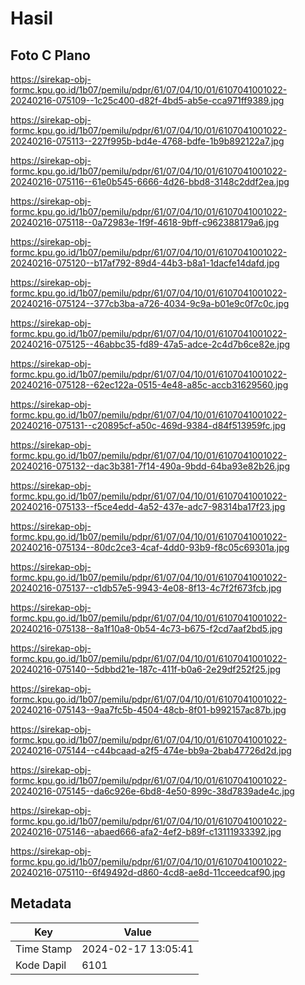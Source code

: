 # Hasil

## Foto C Plano

https://sirekap-obj-formc.kpu.go.id/1b07/pemilu/pdpr/61/07/04/10/01/6107041001022-20240216-075109--1c25c400-d82f-4bd5-ab5e-cca971ff9389.jpg

https://sirekap-obj-formc.kpu.go.id/1b07/pemilu/pdpr/61/07/04/10/01/6107041001022-20240216-075113--227f995b-bd4e-4768-bdfe-1b9b892122a7.jpg

https://sirekap-obj-formc.kpu.go.id/1b07/pemilu/pdpr/61/07/04/10/01/6107041001022-20240216-075116--61e0b545-6666-4d26-bbd8-3148c2ddf2ea.jpg

https://sirekap-obj-formc.kpu.go.id/1b07/pemilu/pdpr/61/07/04/10/01/6107041001022-20240216-075118--0a72983e-1f9f-4618-9bff-c962388179a6.jpg

https://sirekap-obj-formc.kpu.go.id/1b07/pemilu/pdpr/61/07/04/10/01/6107041001022-20240216-075120--b17af792-89d4-44b3-b8a1-1dacfe14dafd.jpg

https://sirekap-obj-formc.kpu.go.id/1b07/pemilu/pdpr/61/07/04/10/01/6107041001022-20240216-075124--377cb3ba-a726-4034-9c9a-b01e9c0f7c0c.jpg

https://sirekap-obj-formc.kpu.go.id/1b07/pemilu/pdpr/61/07/04/10/01/6107041001022-20240216-075125--46abbc35-fd89-47a5-adce-2c4d7b6ce82e.jpg

https://sirekap-obj-formc.kpu.go.id/1b07/pemilu/pdpr/61/07/04/10/01/6107041001022-20240216-075128--62ec122a-0515-4e48-a85c-accb31629560.jpg

https://sirekap-obj-formc.kpu.go.id/1b07/pemilu/pdpr/61/07/04/10/01/6107041001022-20240216-075131--c20895cf-a50c-469d-9384-d84f513959fc.jpg

https://sirekap-obj-formc.kpu.go.id/1b07/pemilu/pdpr/61/07/04/10/01/6107041001022-20240216-075132--dac3b381-7f14-490a-9bdd-64ba93e82b26.jpg

https://sirekap-obj-formc.kpu.go.id/1b07/pemilu/pdpr/61/07/04/10/01/6107041001022-20240216-075133--f5ce4edd-4a52-437e-adc7-98314ba17f23.jpg

https://sirekap-obj-formc.kpu.go.id/1b07/pemilu/pdpr/61/07/04/10/01/6107041001022-20240216-075134--80dc2ce3-4caf-4dd0-93b9-f8c05c69301a.jpg

https://sirekap-obj-formc.kpu.go.id/1b07/pemilu/pdpr/61/07/04/10/01/6107041001022-20240216-075137--c1db57e5-9943-4e08-8f13-4c7f2f673fcb.jpg

https://sirekap-obj-formc.kpu.go.id/1b07/pemilu/pdpr/61/07/04/10/01/6107041001022-20240216-075138--8a1f10a8-0b54-4c73-b675-f2cd7aaf2bd5.jpg

https://sirekap-obj-formc.kpu.go.id/1b07/pemilu/pdpr/61/07/04/10/01/6107041001022-20240216-075140--5dbbd21e-187c-411f-b0a6-2e29df252f25.jpg

https://sirekap-obj-formc.kpu.go.id/1b07/pemilu/pdpr/61/07/04/10/01/6107041001022-20240216-075143--9aa7fc5b-4504-48cb-8f01-b992157ac87b.jpg

https://sirekap-obj-formc.kpu.go.id/1b07/pemilu/pdpr/61/07/04/10/01/6107041001022-20240216-075144--c44bcaad-a2f5-474e-bb9a-2bab47726d2d.jpg

https://sirekap-obj-formc.kpu.go.id/1b07/pemilu/pdpr/61/07/04/10/01/6107041001022-20240216-075145--da6c926e-6bd8-4e50-899c-38d7839ade4c.jpg

https://sirekap-obj-formc.kpu.go.id/1b07/pemilu/pdpr/61/07/04/10/01/6107041001022-20240216-075146--abaed666-afa2-4ef2-b89f-c13111933392.jpg

https://sirekap-obj-formc.kpu.go.id/1b07/pemilu/pdpr/61/07/04/10/01/6107041001022-20240216-075110--6f49492d-d860-4cd8-ae8d-11cceedcaf90.jpg


## Metadata

| Key        | Value               |
| ---------- | ------------------- |
| Time Stamp | 2024-02-17 13:05:41 |
| Kode Dapil | 6101                |



